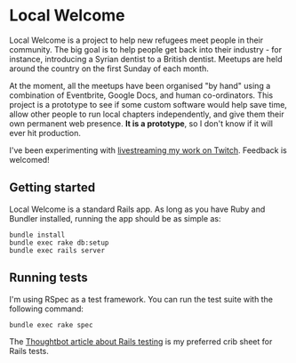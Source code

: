 # Local Welcome

Local Welcome is a project to help new refugees meet people in their community. The big goal is to help people get back into their industry - for instance, introducing a Syrian dentist to a British dentist. Meetups are held around the country on the first Sunday of each month. 

At the moment, all the meetups have been organised "by hand" using a combination of Eventbrite, Google Docs, and human co-ordinators. This project is a prototype to see if some custom software would help save time, allow other people to run local chapters independently, and give them their own permanent web presence. **It is a prototype**, so I don't know if it will ever hit production. 

I've been experimenting with [livestreaming my work on Twitch](http://twitch.tv/acotn). Feedback is welcomed! 


## Getting started

Local Welcome is a standard Rails app. As long as you have Ruby and Bundler installed, running the app should be as simple as:

```
bundle install
bundle exec rake db:setup
bundle exec rails server
```

## Running tests

I'm using RSpec as a test framework. You can run the test suite with the following command: 

```
bundle exec rake spec
```

The [Thoughtbot article about Rails testing](https://robots.thoughtbot.com/how-we-test-rails-applications) is my preferred crib sheet for Rails tests.
